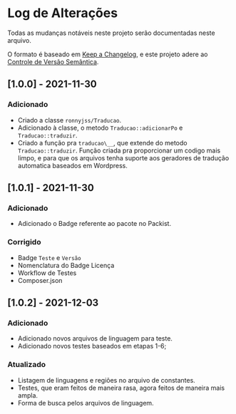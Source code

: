 # Log de Alterações

Todas as mudanças notáveis neste projeto serão documentadas neste arquivo.

O formato é baseado em [Keep a Changelog](https://keepachangelog.com/en/1.0.0/),
e este projeto adere ao [Controle de Versão Semântica](https://semver.org/spec/v2.0.0.html).

## [1.0.0] - 2021-11-30

### Adicionado

- Criado a classe `ronnyjss/Traducao`.
- Adicionado à classe, o metodo `Traducao::adicionarPo` e `Traducao::traduzir`.
- Criado a função pra `traducao\__`, que extende do metodo `Traducao::traduzir`. Função criada pra proporcionar um codigo mais limpo, e para que os arquivos tenha suporte aos geradores de tradução automatica baseados em Wordpress.

## [1.0.1] - 2021-11-30

### Adicionado

- Adicionado o Badge referente ao pacote no Packist.

### Corrigido

- Badge `Teste` e `Versão`
- Nomenclatura do Badge Licença
- Workflow de Testes
- Composer.json

## [1.0.2] - 2021-12-03

### Adicionado

- Adicionado novos arquivos de linguagem para teste.
- Adicionado novos testes baseados em etapas 1-6;

### Atualizado

- Listagem de linguagens e regiões no arquivo de constantes.
- Testes, que eram feitos de maneira rasa, agora feitos de maneira mais ampla.
- Forma de busca pelos arquivos de linguagem.
